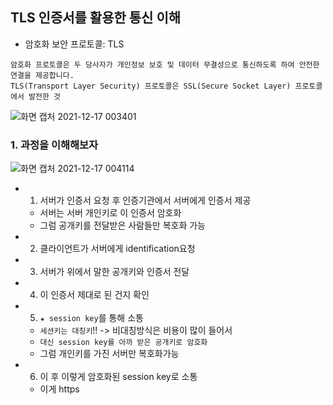 ## TLS 인증서를 활용한 통신 이해
- 암호화 보안 프로토콜: TLS
```
암호화 프로토콜은 두 당사자가 개인정보 보호 및 데이터 무결성으로 통신하도록 하여 안전한 연결을 제공합니다. 
TLS(Transport Layer Security) 프로토콜은 SSL(Secure Socket Layer) 프로토콜에서 발전한 것
```

![화면 캡처 2021-12-17 003401](https://user-images.githubusercontent.com/62214428/146400958-9e96c431-d701-42c0-aef0-4c5dcdf4a30a.png)

### 1. 과정을 이해해보자
![화면 캡처 2021-12-17 004114](https://user-images.githubusercontent.com/62214428/146402188-6846eaca-6dd8-400f-9d8c-9ecd676839ab.png)
- 1. 서버가 인증서 요청 후 인증기관에서 서버에게 인증서 제공
  - 서버는 서버 개인키로 이 인증서 암호화
  - 그럼 공개키를 전달받은 사람들만 복호화 가능
- 2. 클라이언트가 서버에게 identification요청
- 3. 서버가 위에서 말한 공개키와 인증서 전달
- 4. 이 인증서 제대로 된 건지 확인
- 5. `★ session key`를 통해 소통
  - `세션키는 대칭키`!! -> 비대칭방식은 비용이 많이 들어서
  - `대신 session key를 아까 받은 공개키로 암호화`
  - 그럼 개인키를 가진 서버만 복호화가능
- 6. 이 후 이렇게 암호화된 session key로 소통
  - 이게 https
















